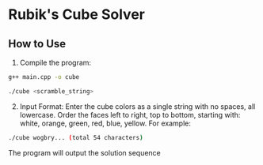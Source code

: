 # Rubik's Cube Solver

## How to Use

1. Compile the program:

```bash
g++ main.cpp -o cube
```
```bash
./cube <scramble_string>
```
2. Input Format:
Enter the cube colors as a single string with no spaces,
all lowercase. Order the faces left to right, top to bottom,
starting with:
white, orange, green, red, blue, yellow.
For example:
```bash
./cube wogbry... (total 54 characters)
```
The program will output the solution sequence
